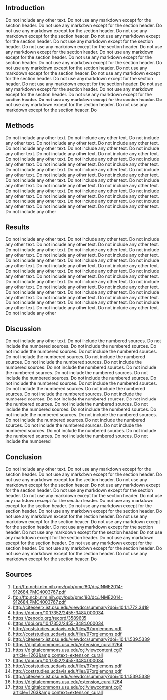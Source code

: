 ## Introduction

Do not include any other text. Do not use any markdown except for the section header. Do not use any markdown except for the section header. Do not use any markdown except for the section header. Do not use any markdown except for the section header. Do not use any markdown except for the section header. Do not use any markdown except for the section header. Do not use any markdown except for the section header. Do not use any markdown except for the section header. Do not use any markdown except for the section header. Do not use any markdown except for the section header. Do not use any markdown except for the section header. Do not use any markdown except for the section header. Do not use any markdown except for the section header. Do not use any markdown except for the section header. Do not use any markdown except for the section header. Do not use any markdown except for the section header. Do not use any markdown except for the section header. Do not use any markdown except for the section header. Do not use any markdown except for the section header. Do not use any markdown except for the section header. Do not use any markdown except for the section header. Do not use any markdown except for the section header. Do

## Methods

Do not include any other text. Do not include any other text. Do not include any other text. Do not include any other text. Do not include any other text. Do not include any other text. Do not include any other text. Do not include any other text. Do not include any other text. Do not include any other text. Do not include any other text. Do not include any other text. Do not include any other text. Do not include any other text. Do not include any other text. Do not include any other text. Do not include any other text. Do not include any other text. Do not include any other text. Do not include any other text. Do not include any other text. Do not include any other text. Do not include any other text. Do not include any other text. Do not include any other text. Do not include any other text. Do not include any other text. Do not include any other text. Do not include any other text. Do not include any other text. Do not include any other text. Do not include any other text. Do not include any other text. Do not include any other text. Do not include any other text. Do not include any other

## Results

Do not include any other text. Do not include any other text. Do not include any other text. Do not include any other text. Do not include any other text. Do not include any other text. Do not include any other text. Do not include any other text. Do not include any other text. Do not include any other text. Do not include any other text. Do not include any other text. Do not include any other text. Do not include any other text. Do not include any other text. Do not include any other text. Do not include any other text. Do not include any other text. Do not include any other text. Do not include any other text. Do not include any other text. Do not include any other text. Do not include any other text. Do not include any other text. Do not include any other text. Do not include any other text. Do not include any other text. Do not include any other text. Do not include any other text. Do not include any other text. Do not include any other text. Do not include any other text. Do not include any other text. Do not include any other text. Do not include any other text. Do not include any other

## Discussion

Do not include any other text. Do not include the numbered sources. Do not include the numbered sources. Do not include the numbered sources. Do not include the numbered sources. Do not include the numbered sources. Do not include the numbered sources. Do not include the numbered sources. Do not include the numbered sources. Do not include the numbered sources. Do not include the numbered sources. Do not include the numbered sources. Do not include the numbered sources. Do not include the numbered sources. Do not include the numbered sources. Do not include the numbered sources. Do not include the numbered sources. Do not include the numbered sources. Do not include the numbered sources. Do not include the numbered sources. Do not include the numbered sources. Do not include the numbered sources. Do not include the numbered sources. Do not include the numbered sources. Do not include the numbered sources. Do not include the numbered sources. Do not include the numbered sources. Do not include the numbered sources. Do not include the numbered sources. Do not include the numbered sources. Do not include the numbered sources. Do not include the numbered sources. Do not include the numbered sources. Do not include the numbered sources. Do not include the numbered sources. Do not include the numbered

## Conclusion

Do not include any other text. Do not use any markdown except for the section header. Do not use any markdown except for the section header. Do not use any markdown except for the section header. Do not use any markdown except for the section header. Do not use any markdown except for the section header. Do not use any markdown except for the section header. Do not use any markdown except for the section header. Do not use any markdown except for the section header. Do not use any markdown except for the section header. Do not use any markdown except for the section header. Do not use any markdown except for the section header. Do not use any markdown except for the section header. Do not use any markdown except for the section header. Do not use any markdown except for the section header. Do not use any markdown except for the section header. Do not use any markdown except for the section header. Do not use any markdown except for the section header. Do not use any markdown except for the section header. Do not use any markdown except for the section header. Do not use any markdown except for the section header. Do not use any markdown except for the section header. Do not use any markdown except for the section header. Do

## Sources
1. ftp://ftp.ncbi.nlm.nih.gov/pub/pmc/80/dc/JNME2014-912684.PMC4003767.pdf
2. ftp://ftp.ncbi.nlm.nih.gov/pub/pmc/80/dc/JNME2014-912684.PMC4003767.pdf
3. http://citeseerx.ist.psu.edu/viewdoc/summary?doi=10.1.1.772.3419
4. https://doi.org/10.17352/2455-3484.000034
5. https://zenodo.org/record/3589605
6. https://doi.org/10.17352/2455-3484.000034
7. http://coststudies.ucdavis.edu/files/97orglemons.pdf
8. http://coststudies.ucdavis.edu/files/97orglemons.pdf
9. http://citeseerx.ist.psu.edu/viewdoc/summary?doi=10.1.1.539.5339
10. https://digitalcommons.usu.edu/extension_curall/264
11. https://digitalcommons.usu.edu/cgi/viewcontent.cgi?article=1263&amp;context=extension_curall
12. https://doi.org/10.17352/2455-3484.000034
13. http://coststudies.ucdavis.edu/files/97orglemons.pdf
14. http://coststudies.ucdavis.edu/files/97orglemons.pdf
15. http://citeseerx.ist.psu.edu/viewdoc/summary?doi=10.1.1.539.5339
16. https://digitalcommons.usu.edu/extension_curall/264
17. https://digitalcommons.usu.edu/cgi/viewcontent.cgi?article=1263&amp;context=extension_curall